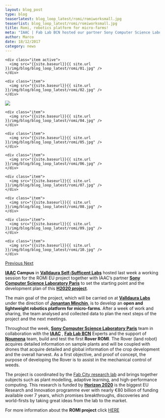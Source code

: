 ```yaml
---
layout: blog_post
type: blog
teaserlatest: blog_loop_latest/romi/romiworksmall.jpg
teaserlist: blog_loop_latest/romi/romiworksmall.jpg
title: Romi, robotics platform for micro-farms!
meta: "IAAC | Fab Lab BCN hosted our partner Sony Computer Science Laboratory Paris for the ROMI EU project work session."
author: Marco
date: 18/12/2017 
category: news
---
```


<!--<img src= "http://www.fablabbcn.org/img/blog/blog_loop_latest/openday17/openday171.jpg" align="middle"> 
<br>



<!----- Image Slider ----------------------------- Image Slider -------------->


<div id="carousel-example-generic" class="carousel slide" data-ride="carousel">

<!--------------- Wrapper for slides --------------->

  <div class="carousel-inner" role="listbox">
   
    <div class="item active">
      <img src="{{site.baseurl}}{{ site.url }}/img/blog/blog_loop_latest/romi/01.jpg" />
    </div>
    
    <div class="item">
      <img src="{{site.baseurl}}{{ site.url }}/img/blog/blog_loop_latest/romi/02.jpg" />
    </div>

  <div class="item">
      <img src="{{site.baseurl}}{{ site.url }}/img/blog/blog_loop_latest/romi/03.jpg" />
    </div>
    
    <div class="item">
      <img src="{{site.baseurl}}{{ site.url }}/img/blog/blog_loop_latest/romi/04.jpg" />
    </div>
    
    <div class="item">
      <img src="{{site.baseurl}}{{ site.url }}/img/blog/blog_loop_latest/romi/05.jpg" />
    </div>
    
    <div class="item">
      <img src="{{site.baseurl}}{{ site.url }}/img/blog/blog_loop_latest/romi/06.jpg" />
    </div>
    
    <div class="item">
      <img src="{{site.baseurl}}{{ site.url }}/img/blog/blog_loop_latest/romi/07.jpg" />
    </div>
    
    <div class="item">
      <img src="{{site.baseurl}}{{ site.url }}/img/blog/blog_loop_latest/romi/08.jpg" />
    </div>
    
    <div class="item">
      <img src="{{site.baseurl}}{{ site.url }}/img/blog/blog_loop_latest/romi/09.jpg" />
    </div>
    
    <div class="item">
      <img src="{{site.baseurl}}{{ site.url }}/img/blog/blog_loop_latest/romi/10.jpg" />
    </div>
</div>

<!-------------------- Controls --------------------->

  <a class="left carousel-control" href="#carousel-example-generic" role="button" data-slide="prev">
    <span class="glyphicon glyphicon-chevron-left" aria-hidden="true"></span>
    <span class="sr-only">Previous</span>
  </a>
  <a class="right carousel-control" href="#carousel-example-generic" role="button" data-slide="next">
    <span class="glyphicon glyphicon-chevron-right" aria-hidden="true"></span>
    <span class="sr-only">Next</span>
  </a>
</div>


<p><strong><a href="https://iaac.net/" target="blank">IAAC</a> Campus</strong> in <strong><a href="http://valldaura.net/" target="blank">Valldaura Self-Sufficent Labs</a></strong> hosted last week a working session for the ROMI EU project together with IAAC’s partner <strong><a href="https://www.csl.sony.fr/" target="blank"> Sony Computer Science Laboratory Paris</a></strong> to set the starting point and the development plan of this <strong><a href="https://ec.europa.eu/programmes/horizon2020/" target="blank">H2020 project</a></strong>.</p>

<p>The main goal of the project, which will be carried on at <strong><a href="http://valldaura.net/" target="blank">Valldaura Labs</a></strong> under the direction of <strong><a href="https://iaac.net/people/jonathan-minchin/" target="blank">Jonantan Minchin</a></strong>, is to develop an <strong>open and lightweight robotics platform for micro-farms</strong>. After a week of work and sharing, the team analysed and collected data to plan the next steps of the project and the next meetings.</p>

<p>Throughout the week, <strong><a href="https://www.csl.sony.fr/" target="blank"> Sony Computer Science Laboratory Paris</a></strong> team in collaboration with the <strong><a href="https://iaac.net/" target="blank">IAAC</a></strong> , <strong><a href="https://fablabbcn.org/index.html" target="blank">Fab Lab BCN</a></strong> Experts and the support of <strong><a href="https://noumena.io/" target="blank">Noumena</a></strong> team, build and test the first <strong>Rover ROMI</strong>. The Rover (land robot) acquires detailed information on sample plants and will be coupled with drones that acquire detailed and global information of the crop development and the overall harvest. As a first objective, and proof of concept, the purpose of developing the Rover is to assist in the mechanical control of weeds.</p>

<p>The project is coordinated by the <a href="https://iaac.net/research-departments/fab-city-research-laboratory/" target="blank">Fab City research lab</a></strong> and brings together subjects such as plant modelling, adaptive learning, and high-performance computing. This research is funded by <strong><a href="https://ec.europa.eu/programmes/horizon2020/" target="blank">Horizon 2020</a></strong> is the biggest EU Research and Innovation programme ever with nearly €80 billion of funding available over 7 years, which promises breakthroughs, discoveries and world-firsts by taking great ideas from the lab to the market.</p>

<p>For more information about the <strong>ROMI project</strong> click <a href="https://fablabbcn.org/news/2017/08/31/romi.html" target="blank">HERE</a> </p>


 